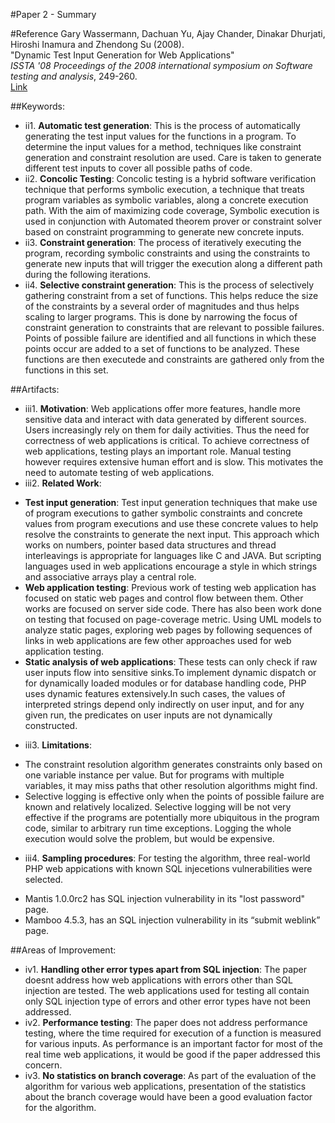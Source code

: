 #Paper 2 - Summary

#Reference
Gary Wassermann, Dachuan Yu, Ajay Chander, Dinakar Dhurjati, Hiroshi Inamura and Zhendong Su (2008).  
"Dynamic Test Input Generation for Web Applications"  
*ISSTA '08 Proceedings of the 2008 international symposium on Software testing and analysis*, 249-260.  
[Link](http://dl.acm.org/citation.cfm?id=1390661)  

##Keywords:
* ii1. **Automatic test generation**: This is the process of automatically generating the test input values for the functions in a program. To determine the input values for a method, techniques like constraint generation and constraint resolution are used. Care is taken to generate different test inputs to cover all possible paths of code.
* ii2. **Concolic Testing**: Concolic testing is a hybrid software verification technique that performs symbolic execution, a technique that treats program variables as symbolic variables, along a concrete execution path. With the aim of maximizing code coverage, Symbolic execution is used in conjunction with Automated theorem prover or constraint solver based on constraint programming to generate new concrete inputs.
* ii3. **Constraint generation**: The process of iteratively executing the program, recording symbolic constraints and using the constraints to generate new inputs that will trigger the execution along a different path during the following iterations.
* ii4. **Selective constraint generation**: This is the process of selectively gathering constraint from a set of functions. This helps reduce the size of the constraints by a several order of magnitudes and thus helps scaling to larger programs. This is done by narrowing the focus of constraint generation to constraints that are relevant to possible failures. Points of possible failure are identified and all functions in which these points occur are added to a set of functions to be analyzed. These functions are then executede and constraints are gathered only from the functions in this set.

##Artifacts:
* iii1. **Motivation**: Web applications offer more features, handle more sensitive data and interact with data generated by different sources. Users increasingly rely on them for daily activities. Thus the need for correctness of web applications is critical. To achieve correctness of web applications, testing plays an important role. Manual testing however requires extensive human effort and is slow. This motivates the need to automate testing of web applications. 
* iii2. **Related Work**:
 - **Test input generation**: Test input generation techniques that make use of program executions to gather symbolic constraints and concrete values from program executions and use these concrete values to help resolve the constraints to generate the next input. This approach which works on numbers, pointer based data structures and thread interleavings is appropriate for languages like C and JAVA. But scripting languages used in web applications encourage a style in which strings and associative arrays play a central role.
 - **Web application testing**: Previous work of testing web application has focused on static web pages and control flow between them. Other works are focused on server side code. There has also been work done on testing that focused on page-coverage metric. Using UML models to analyze static pages, exploring web pages by following sequences of links in web applications are few other approaches used for web application testing.
 - **Static analysis of web applications**: These tests can only check if raw user inputs flow into sensitive sinks.To implement dynamic dispatch or for dynamically loaded modules or for database handling code, PHP uses dynamic features extensively.In such cases, the values of interpreted strings depend only indirectly on user input, and for any given run, the predicates on user inputs are not dynamically constructed.

* iii3. **Limitations**:
 - The constraint resolution algorithm generates constraints only based on one variable instance per value. But for programs with multiple variables, it may miss paths that other resolution algorithms might find.
 - Selective logging is effective only when the points of possible failure are known and relatively localized. Selective logging will be not very effective if the programs are potentially more ubiquitous in the program code, similar to arbitrary run time exceptions. Logging the whole execution would solve the problem, but would be expensive.

* iii4. **Sampling procedures**: For testing the algorithm, three real-world PHP web appications with known SQL injecetions vulnerabilities were selected.  
 - Mantis 1.0.0rc2 has SQL injection vulnerability in its "lost password" page.  
 - Mamboo 4.5.3, has an SQL injection vulnerability in its “submit weblink” page.  

##Areas of Improvement:
* iv1. **Handling other error types apart from SQL injection**: The paper doesnt address how web applications with errors other than SQL injection are tested. The web applications used for testing all contain only SQL injection type of errors and other error types have not been addressed.
* iv2. **Performance testing**: The paper does not address performance testing, where the time required for execution of a function is measured for various inputs. As performance is an important factor for most of the real time web applications, it would be good if the paper addressed this concern.
* iv3. **No statistics on branch coverage**: As part of the evaluation of the algorithm for various web applications, presentation of the statistics about the branch coverage would have been a good evaluation factor for the algorithm.
